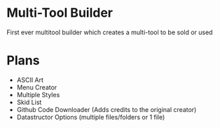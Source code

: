 # Multi-Tool Builder
First ever multitool builder which creates a multi-tool to be sold or used

# Plans
- ASCII Art
- Menu Creator
- Multiple Styles
- Skid List
- Github Code Downloader (Adds credits to the original creator)
- Datastructor Options (multiple files/folders or 1 file)
